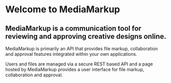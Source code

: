 # Welcome to MediaMarkup

## MediaMarkup is a communication tool for reviewing and approving creative designs online.

MediaMarkup is primarily an API that provides file markup, collaboration and approval features integrated within your own applications.

Users and files are managed via a secure REST based API and a page hosted by MediaMarkup provides a user interface for file markup, collaboration and approval.

